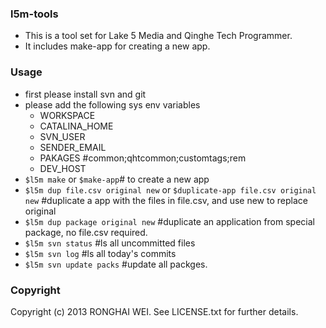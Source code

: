 ### l5m-tools

* This is a tool set for Lake 5 Media and Qinghe Tech Programmer.  
* It includes make-app for creating a new app.

### Usage
* first please install svn and git
* please add the following sys env variables
    * WORKSPACE
    * CATALINA_HOME
    * SVN_USER
    * SENDER_EMAIL
    * PAKAGES #common;qhtcommon;customtags;rem
    * DEV_HOST 
* `$l5m make` or `$make-app`# to create a new app
* `$l5m dup file.csv original new` or `$duplicate-app file.csv original new`  #duplicate a app with the files in file.csv, and use new to replace original
* `$l5m dup package original new` #duplicate an application from special package, no file.csv required.
* `$l5m svn status` #ls all uncommitted files
* `$l5m svn log` #ls all today's commits
* `$l5m svn update packs` #update all packges.


### Copyright

Copyright (c) 2013 RONGHAI WEI. See LICENSE.txt for further details.


